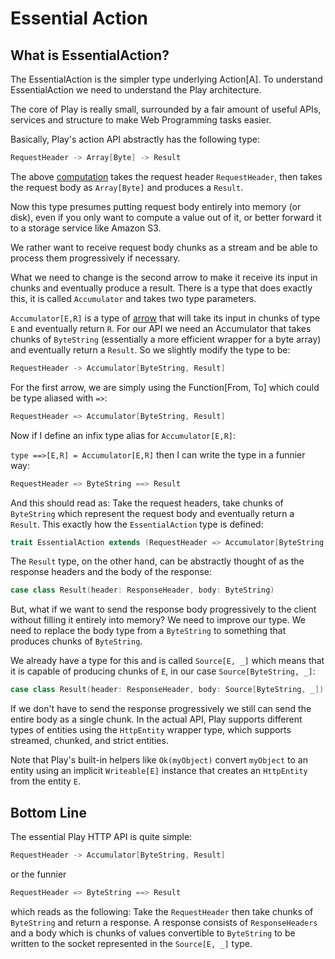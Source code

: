 <!--- Copyright (C) 2009-2019 Lightbend Inc. <https://www.lightbend.com> -->
# Essential Action

## What is EssentialAction?

The EssentialAction is the simpler type underlying Action[A]. To understand EssentialAction we need to understand the Play architecture.

The core of Play is really small, surrounded by a fair amount of useful APIs, services and structure to make Web Programming tasks easier.

Basically, Play's action API abstractly has the following type:

```scala
RequestHeader -> Array[Byte] -> Result 
```

The above [computation](https://www.haskell.org/arrows/) takes the request header `RequestHeader`, then takes the request body as `Array[Byte]` and produces a `Result`.

Now this type presumes putting request body entirely into memory (or disk), even if you only want to compute a value out of it, or better forward it to a storage service like Amazon S3.

We rather want to receive request body chunks as a stream and be able to process them progressively if necessary.

What we need to change is the second arrow to make it receive its input in chunks and eventually produce a result. There is a type that does exactly this, it is called `Accumulator` and takes two type parameters.

`Accumulator[E,R]` is a type of [arrow](https://www.haskell.org/arrows/) that will take its input in chunks of type `E` and eventually return `R`. For our API we need an Accumulator that takes chunks of `ByteString` (essentially a more efficient wrapper for a byte array) and eventually return a `Result`. So we slightly modify the type to be:

```scala
RequestHeader -> Accumulator[ByteString, Result]
```

For the first arrow, we are simply using the Function[From, To] which could be type aliased with `=>`:

```scala
RequestHeader => Accumulator[ByteString, Result]
```

Now if I define an infix type alias for `Accumulator[E,R]`:

`type ==>[E,R] = Accumulator[E,R]` then I can write the type in a funnier way:

```scala
RequestHeader => ByteString ==> Result
```

And this should read as: Take the request headers, take chunks of `ByteString` which represent the request body and eventually return a `Result`. This exactly how the `EssentialAction` type is defined:

```scala
trait EssentialAction extends (RequestHeader => Accumulator[ByteString, Result])
```

The `Result` type, on the other hand, can be abstractly thought of as the response headers and the body of the response:

```scala
case class Result(header: ResponseHeader, body: ByteString)
```

But, what if we want to send the response body progressively to the client without filling it entirely into memory? We need to improve our type. We need to replace the body type from a `ByteString` to something that produces chunks of `ByteString`. 

We already have a type for this and is called `Source[E, _]` which means that it is capable of producing chunks of `E`, in our case `Source[ByteString, _]`: 

```scala
case class Result(header: ResponseHeader, body: Source[ByteString, _])
```

If we don't have to send the response progressively we still can send the entire body as a single chunk. In the actual API, Play supports different types of entities using the `HttpEntity` wrapper type, which supports streamed, chunked, and strict entities.

Note that Play's built-in helpers like `Ok(myObject)` convert `myObject` to an entity using an implicit `Writeable[E]` instance that creates an `HttpEntity` from the entity `E`.

## Bottom Line

The essential Play HTTP API is quite simple:

```scala
RequestHeader -> Accumulator[ByteString, Result]
```
or the funnier

```scala
RequestHeader => ByteString ==> Result
```

which reads as the following: Take the `RequestHeader` then take chunks of `ByteString` and return a response. A response consists of `ResponseHeaders` and a body which is chunks of values convertible to `ByteString` to be written to the socket represented in the `Source[E, _]` type.
